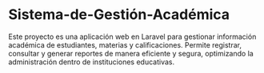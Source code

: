 # Sistema-de-Gestión-Académica
Este proyecto es una aplicación web en Laravel para gestionar información académica de estudiantes, materias y calificaciones. Permite registrar, consultar y generar reportes de manera eficiente y segura, optimizando la administración dentro de instituciones educativas.
